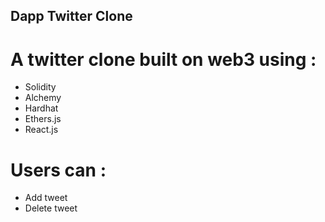 ## Dapp Twitter Clone 

# A twitter clone built on web3 using :
- Solidity 
- Alchemy 
- Hardhat 
- Ethers.js 
- React.js 

# Users can : 
- Add tweet 
- Delete tweet 

